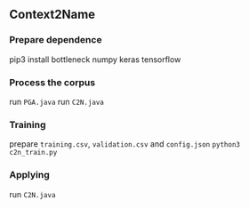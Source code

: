 ## Context2Name

### Prepare dependence
pip3 install bottleneck numpy keras tensorflow

### Process the corpus
run `PGA.java`
run `C2N.java`

### Training
prepare `training.csv`, `validation.csv` and `config.json`
`python3 c2n_train.py`

### Applying
run `C2N.java`
